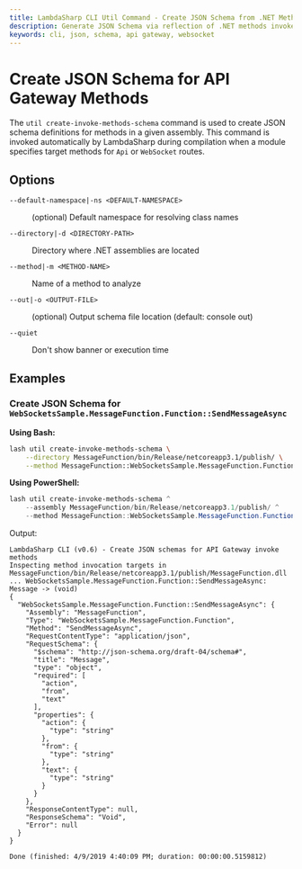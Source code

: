 ```yaml
---
title: LambdaSharp CLI Util Command - Create JSON Schema from .NET Methods
description: Generate JSON Schema via reflection of .NET methods invoked by API Gateway or WebSocket event sources
keywords: cli, json, schema, api gateway, websocket
---
```

# Create JSON Schema for API Gateway Methods

The `util create-invoke-methods-schema` command is used to create JSON schema definitions for methods in a given assembly. This command is invoked automatically by LambdaSharp during compilation when a module specifies target methods for `Api` or `WebSocket` routes.

## Options

<dl>

<dt><code>--default-namespace|-ns &lt;DEFAULT-NAMESPACE&gt;</code></dt>
<dd>

(optional) Default namespace for resolving class names
</dd>

<dt><code>--directory|-d &lt;DIRECTORY-PATH&gt;</code></dt>
<dd>

Directory where .NET assemblies are located
</dd>

<dt><code>--method|-m &lt;METHOD-NAME&gt;</code></dt>
<dd>

Name of a method to analyze
</dd>

<dt><code>--out|-o &lt;OUTPUT-FILE&gt;</code></dt>
<dd>

(optional) Output schema file location (default: console out)
</dd>

<dt><code>--quiet</code></dt>
<dd>

Don't show banner or execution time
</dd>

</dl>

## Examples

### Create JSON Schema for `WebSocketsSample.MessageFunction.Function::SendMessageAsync`

__Using Bash:__
```bash
lash util create-invoke-methods-schema \
    --directory MessageFunction/bin/Release/netcoreapp3.1/publish/ \
    --method MessageFunction::WebSocketsSample.MessageFunction.Function::SendMessageAsync
```

__Using PowerShell:__
```powershell
lash util create-invoke-methods-schema ^
    --assembly MessageFunction/bin/Release/netcoreapp3.1/publish/ ^
    --method MessageFunction::WebSocketsSample.MessageFunction.Function::SendMessageAsync
```

Output:
```
LambdaSharp CLI (v0.6) - Create JSON schemas for API Gateway invoke methods
Inspecting method invocation targets in MessageFunction/bin/Release/netcoreapp3.1/publish/MessageFunction.dll
... WebSocketsSample.MessageFunction.Function::SendMessageAsync: Message -> (void)
{
  "WebSocketsSample.MessageFunction.Function::SendMessageAsync": {
    "Assembly": "MessageFunction",
    "Type": "WebSocketsSample.MessageFunction.Function",
    "Method": "SendMessageAsync",
    "RequestContentType": "application/json",
    "RequestSchema": {
      "$schema": "http://json-schema.org/draft-04/schema#",
      "title": "Message",
      "type": "object",
      "required": [
        "action",
        "from",
        "text"
      ],
      "properties": {
        "action": {
          "type": "string"
        },
        "from": {
          "type": "string"
        },
        "text": {
          "type": "string"
        }
      }
    },
    "ResponseContentType": null,
    "ResponseSchema": "Void",
    "Error": null
  }
}

Done (finished: 4/9/2019 4:40:09 PM; duration: 00:00:00.5159812)
```
